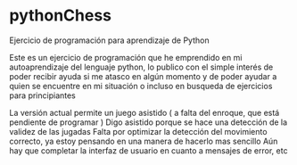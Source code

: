# pythonChess
Ejercicio de programación para aprendizaje de Python

Este es un ejercicio de programación que he emprendido en mi autoaprendizaje del lenguaje python, lo publico con el simple interés de poder recibir ayuda si me atasco en algún momento y de poder ayudar a quien se encuentre en mi situación o incluso en busqueda de ejercicios para principiantes

La versión actual permite un juego asistido ( a falta del enroque, que está pendiente de programar )
Digo asistido porque se hace una detección de la validez de las jugadas
Falta por optimizar la detección del movimiento correcto, ya estoy pensando en una manera de hacerlo mas sencillo
Aún hay que completar la interfaz de usuario en cuanto a mensajes de error, etc
